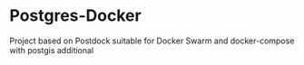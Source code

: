 # Postgres-Docker
Project based on Postdock suitable for Docker Swarm and docker-compose with postgis additional
